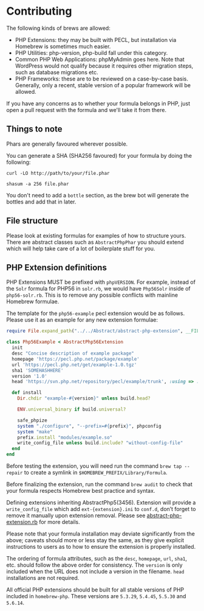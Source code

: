 # Contributing

The following kinds of brews are allowed:

- PHP Extensions: they may be built with PECL, but installation via Homebrew is sometimes much easier.
- PHP Utilities: php-version, php-build fall under this category.
- Common PHP Web Applications: phpMyAdmin goes here. Note that WordPress would not qualify because it requires other migration steps, such as database migrations etc.
- PHP Frameworks: these are to be reviewed on a case-by-case basis. Generally, only a recent, stable version of a popular framework will be allowed.

If you have any concerns as to whether your formula belongs in PHP, just open a pull request with the formula and we'll take it from there.

## Things to note

Phars are generally favoured wherever possible.

You can generate a SHA (SHA256 favoured) for your formula by doing the following:

`curl -LO http://path/to/your/file.phar`

`shasum -a 256 file.phar`

You don't need to add a `bottle` section, as the brew bot will generate the bottles and add that in later.

## File structure

Please look at existing formulas for examples of how to structure yours. 
There are abstract classes such as `AbstractPhpPhar` you should extend which will help take care of a lot of boilerplate stuff for you.

## PHP Extension definitions

PHP Extensions MUST be prefixed with `phpVERSION`. For example, instead of the `Solr` formula for PHP56 in `solr.rb`, we would have `Php56Solr` inside of `php56-solr.rb`. This is to remove any possible conflicts with mainline Homebrew formulae.

The template for the `php56-example` pecl extension would be as follows. Please use it as an example for any new extension formulae:

```ruby
require File.expand_path("../../Abstract/abstract-php-extension", __FILE__)

class Php56Example < AbstractPhp56Extension
  init
  desc "Concise description of example package"
  homepage 'https://pecl.php.net/package/example'
  url 'https://pecl.php.net/get/example-1.0.tgz'
  sha1 'SOMEHASHHERE'
  version '1.0'
  head 'https://svn.php.net/repository/pecl/example/trunk', :using => :svn

  def install
    Dir.chdir "example-#{version}" unless build.head?

    ENV.universal_binary if build.universal?

    safe_phpize
    system "./configure", "--prefix=#{prefix}", phpconfig
    system "make"
    prefix.install "modules/example.so"
    write_config_file unless build.include? "without-config-file"
  end
end
```

Before testing the extension, you will need run the command `brew tap --repair` to create a symlink in `$HOMEBREW_PREFIX/Library/Formula`.

Before finalizing the extension, run the command `brew audit` to check that your formula respects Homebrew best practice and syntax.

Defining extensions inheriting AbstractPhp5(3456). Extension will provide a `write_config_file` which add `ext-{extension}.ini` to `conf.d`, don’t forget to remove it manually upon extension removal. Please see [abstract-php-extension.rb](Abstract/abstract-php-extension.rb) for more details.

Please note that your formula installation may deviate significantly from the above; caveats should more or less stay the same, as they give explicit instructions to users as to how to ensure the extension is properly installed.

The ordering of formula attributes, such as the `desc`, `homepage`, `url`, `sha1`, etc. should follow the above order for consistency. The `version` is only included when the URL does not include a version in the filename. `head` installations are not required.

All official PHP extensions should be built for all stable versions of PHP included in `homebrew-php`. These versions are `5.3.29`, `5.4.45`, `5.5.30` and `5.6.14`.
